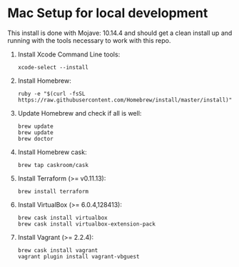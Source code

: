 # Mac Setup for local development

This install is done with Mojave: 10.14.4 and should get a clean install up and running with the tools necessary to work with this repo.

1. Install Xcode Command Line tools:

    ```
    xcode-select --install
    ```

2. Install Homebrew:

    ```
    ruby -e "$(curl -fsSL https://raw.githubusercontent.com/Homebrew/install/master/install)"
    ```

3. Update Homebrew and check if all is well:

    ```
    brew update
    brew update
    brew doctor
    ```

4. Install Homebrew cask:

    ```
    brew tap caskroom/cask
    ```

5. Install Terraform (>= v0.11.13):

    ```
    brew install terraform
    ```

6. Install VirtualBox (>= 6.0.4,128413):

    ```
    brew cask install virtualbox
    brew cask install virtualbox-extension-pack
    ```

7. Install Vagrant (>= 2.2.4):

    ```
    brew cask install vagrant
    vagrant plugin install vagrant-vbguest
    ```
